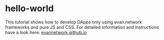 # hello-world
This tutorial shows how to develop DApps only using evan.network frameworks and pure JS and CSS. For detailed information and instructions have a look here: 
[evannetwork.github.io](https://evannetwork.github.io/dapps/js/hello-world)
